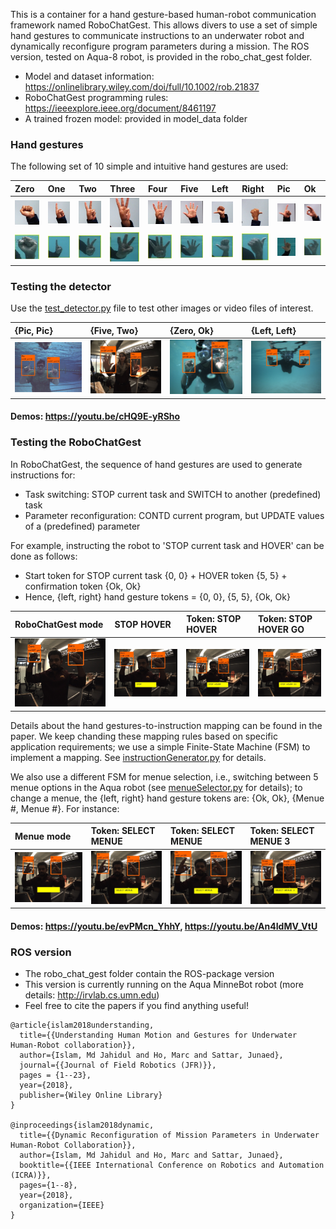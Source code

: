 This is a container for a hand gesture-based human-robot communication framework named RoboChatGest. This allows divers to use a set of simple hand gestures to communicate instructions to an underwater robot and dynamically reconfigure program parameters during a mission. The ROS version, tested on Aqua-8 robot, is provided in the robo_chat_gest folder.

- Model and dataset information:  https://onlinelibrary.wiley.com/doi/full/10.1002/rob.21837 
- RoboChatGest programming rules:  https://ieeexplore.ieee.org/document/8461197
- A trained frozen model: provided in model_data folder

### Hand gestures 
The following set of 10 simple and intuitive hand gestures are used:

| Zero | One | Two | Three | Four | Five | Left | Right | Pic | Ok | 
|:------|:------|:------|:------|:------|:------|:------|:------|:------|:------|
| ![det-1](/test_data/res/d0.jpg) | ![det-5](/test_data/res/d1.jpg)     | ![det-9](/test_data/res/d2.jpg) | ![det-13](/test_data/res/d3.jpg) | ![det-17](/test_data/res/d4.jpg)     | ![det-2](/test_data/res/d5.jpg) | ![det-6](/test_data/res/d6.jpg) | ![det-10](/test_data/res/d7.jpg)     | ![det-14](/test_data/res/d8.jpg) |![det-18](/test_data/res/d9.jpg) |
| ![det-3](/test_data/res/u0.jpg) | ![det-7](/test_data/res/u1.jpg)     | ![det-11](/test_data/res/u2.jpg) | ![det-15](/test_data/res/u3.jpg) | ![det-19](/test_data/res/u4.jpg)     | ![det-4](/test_data/res/u5.jpg) | ![det-8](/test_data/res/u6.jpg) | ![det-12](/test_data/res/u7.jpg)     | ![det-16](/test_data/res/u8.jpg) |![det-20](/test_data/res/u9.jpg) |



### Testing the detector
Use the [test_detector.py](test_detector.py) file to test other images or video files of interest.


| {Pic, Pic} | {Five, Two} | {Zero, Ok} | {Left, Left}
|:--------------------|:----------------|:----------------|:----------------
| ![det-21](/test_data/res/0.jpg)     | ![det-22](/test_data/res/5.jpg) |   ![det-23](/test_data/res/7.jpg) |  ![det-23](/test_data/res/10.jpg) | 
#### Demos: https://youtu.be/cHQ9E-yRSho


### Testing the RoboChatGest 
In RoboChatGest, the sequence of hand gestures are used to generate instructions for:
- Task switching: STOP current task and SWITCH to another (predefined) task
- Parameter reconfiguration: CONTD current program, but UPDATE values of a (predefined) parameter

For example, instructing the robot to 'STOP current task and HOVER' can be done as follows:
- Start token for STOP current task {0, 0} + HOVER token {5, 5} + confirmation token {Ok, Ok}
- Hence, {left, right} hand gesture tokens = {0, 0}, {5, 5}, {Ok, Ok} 

| RoboChatGest mode | STOP HOVER | Token: STOP HOVER | Token: STOP HOVER GO |
|:--------------------|:----------------|:----------------|:----------------
| ![det-24](/test_data/res/r1.jpg) | ![det-24](/test_data/res/r3.jpg)     | ![det-25](/test_data/res/r7.jpg) |   ![det-26](/test_data/res/r11.jpg) | 

Details about the hand gestures-to-instruction mapping can be found in the paper. We keep chanding these mapping rules based on specific application requirements; we use a simple Finite-State Machine (FSM) to implement a mapping. See [instructionGenerator.py](/libs/instructionGenerator.py) for details. 

We also use a different FSM for menue selection, i.e., switching between 5 menue options in the Aqua robot (see [menueSelector.py](/libs/menueSelector.py) for details); to change a menue, the {left, right} hand gesture tokens are: {Ok, Ok}, {Menue #, Menue #}. For instance: 

| Menue mode | Token: SELECT MENUE | Token: SELECT MENUE | Token: SELECT MENUE 3 |
|:--------------------|:----------------|:----------------|:----------------
| ![det-24](/test_data/res/m1.jpg) | ![det-24](/test_data/res/m3.jpg)     | ![det-25](/test_data/res/m5.jpg) |   ![det-26](/test_data/res/m10.jpg) | 



#### Demos: https://youtu.be/evPMcn_YhhY, https://youtu.be/An4IdMV_VtU



### ROS version
- The robo_chat_gest folder contain the ROS-package version 
- This version is currently running on the Aqua MinneBot robot (more details: http://irvlab.cs.umn.edu)
- Feel free to cite the papers if you find anything useful!

```
@article{islam2018understanding,
  title={{Understanding Human Motion and Gestures for Underwater Human-Robot collaboration}},
  author={Islam, Md Jahidul and Ho, Marc and Sattar, Junaed},
  journal={{Journal of Field Robotics (JFR)}},
  pages = {1--23},
  year={2018},
  publisher={Wiley Online Library}
}

@inproceedings{islam2018dynamic,
  title={{Dynamic Reconfiguration of Mission Parameters in Underwater Human-Robot Collaboration}},
  author={Islam, Md Jahidul and Ho, Marc and Sattar, Junaed},
  booktitle={{IEEE International Conference on Robotics and Automation (ICRA)}},
  pages={1--8},
  year={2018},
  organization={IEEE}
}
```


